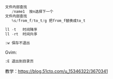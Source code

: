 ```python
文件内部查找
   /name1  按n选择下一个
文件内部查找
   %s/from_f/to_t/g 把from_f替换成to_t
   
ll -t   时间降序
ll -rt  时间升序

:w 保存不退出
```

Gvim:
```python
:E 退出到目录页
```
教学：https://blog.51cto.com/u_15346322/3670341
